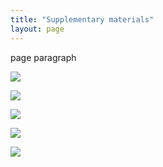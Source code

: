```yaml
---
title: "Supplementary materials"
layout: page
---
```


page paragraph

![](../media/cnn1d.svg)

![](../media/cnn2d.svg)

![](../media/ff1.svg)

![](../media/ff2.svg)

![](../media/lstm.svg)
